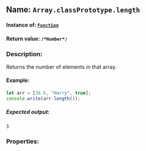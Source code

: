 ## Name: `Array.classPrototype.length`

#### Instance of: [`Function`](Function.md)

#### Return value: `/*Number*/`

### Description:

Returns the number of elements in that array.

#### Example:

```js
let arr = [36.6, "Harry", true];
console.write(arr.length());
```

##### Expected output:

```
3
```

### Properties:



